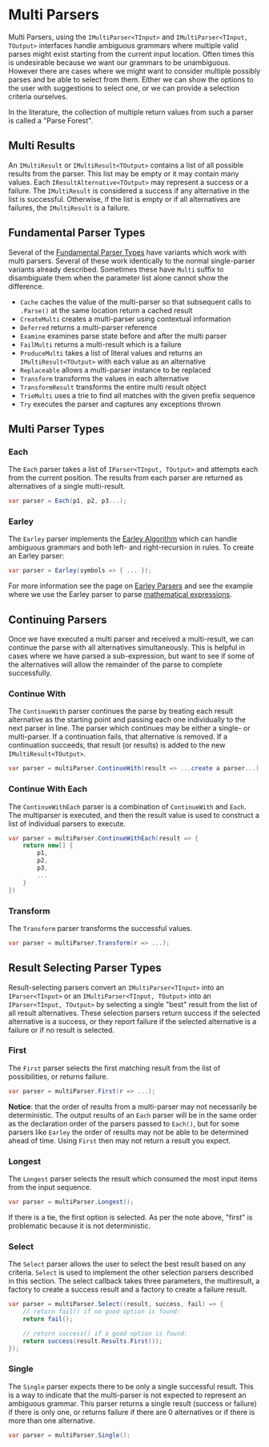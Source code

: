 # Multi Parsers

Multi Parsers, using the `IMultiParser<TInput>` and `IMultiParser<TInput, TOutput>` interfaces handle ambiguous grammars where multiple valid parses might exist starting from the current input location. Often times this is undesirable because we want our grammars to be unambiguous. However there are cases where we might want to consider multiple possibly parses and be able to select from them. Either we can show the options to the user with suggestions to select one, or we can provide a selection criteria ourselves.

In the literature, the collection of multiple return values from such a parser is called a "Parse Forest".

## Multi Results

An `IMultiResult` or `IMultiResult<TOutput>` contains a list of all possible results from the parser. This list may be empty or it may contain many values. Each `IResultAlternative<TOutput>` may represent a success or a failure. The `IMultiResult` is considered a success if any alternative in the list is successful. Otherwise, if the list is empty or if all alternatives are failures, the `IMultiResult` is a failure. 

## Fundamental Parser Types 

Several of the [Fundamental Parser Types](parsers_core.md) have variants which work with multi parsers. Several of these work identically to the normal single-parser variants already described. Sometimes these have `Multi` suffix to disambiguate them when the parameter list alone cannot show the difference.

* `Cache` caches the value of the multi-parser so that subsequent calls to `.Parse()` at the same location return a cached result
* `CreateMulti` creates a multi-parser using contextual information
* `Deferred` returns a multi-parser reference
* `Examine` examines parse state before and after the multi parser
* `FailMulti` returns a multi-result which is a failure
* `ProduceMulti` takes a list of literal values and returns an `IMultiResult<TOutput>` with each value as an alternative
* `Replaceable` allows a multi-parser instance to be replaced
* `Transform` transforms the values in each alternative
* `TransformResult` transforms the entire multi result object
* `TrieMulti` uses a trie to find all matches with the given prefix sequence
* `Try` executes the parser and captures any exceptions thrown

## Multi Parser Types

### Each

The `Each` parser takes a list of `IParser<TInput, TOutput>` and attempts each from the current position. The results from each parser are returned as alternatives of a single multi-result.

```csharp
var parser = Each(p1, p2, p3...);
```

### Earley

The `Earley` parser implements the [Earley Algorithm](https://en.wikipedia.org/wiki/Earley_parser) which can handle ambiguous grammars and both left- and right-recursion in rules. To create an Earley parser:

```csharp
var parser = Earley(symbols => { ... });
```

For more information see the page on [Earley Parsers](parsers_earley.md) and see the example where we use the Earley parser to parse [mathematical expressions](earleyexpr_example.md).

## Continuing Parsers

Once we have executed a multi parser and received a multi-result, we can continue the parse with all alternatives simultaneously. This is helpful in cases where we have parsed a sub-expression, but want to see if some of the alternatives will allow the remainder of the parse to complete successfully.

### Continue With

The `ContinueWith` parser continues the parse by treating each result alternative as the starting point and passing each one individually to the next parser in line. The parser which continues may be either a single- or multi-parser. If a continuation fails, that alternative is removed. If a continuation succeeds, that result (or results) is added to the new `IMultiResult<TOutput>`.

```csharp
var parser = multiParser.ContinueWith(result => ...create a parser...);
```

### Continue With Each

The `ContinueWithEach` parser is a combination of `ContinueWith` and `Each`. The multiparser is executed, and then the result value is used to construct a list of individual parsers to execute.

```csharp
var parser = multiParser.ContinueWithEach(result => {
    return new[] {
        p1,
        p2,
        p3,
        ...
    }
})
```

### Transform

The `Transform` parser transforms the successful values.

```csharp
var parser = multiParser.Transform(r => ...);
```

## Result Selecting Parser Types

Result-selecting parsers convert an `IMultiParser<TInput>` into an `IParser<TInput>` or an `IMultiParser<TInput, TOutput>` into an `IParser<TInput, TOutput>` by selecting a single "best" result from the list of all result alternatives. These selection parsers return success if the selected alternative is a success, or they report failure if the selected alternative is a failure or if no result is selected.

### First

The `First` parser selects the first matching result from the list of possibilities, or returns failure.

```csharp
var parser = multiParser.First(r => ...);
```

**Notice**: that the order of results from a multi-parser may not necessarily be deterministic. The output results of an `Each` parser will be in the same order as the declaration order of the parsers passed to `Each()`, but for some parsers like `Earley` the order of results may not be able to be determined ahead of time. Using `First` then may not return a result you expect.

### Longest

The `Longest` parser selects the result which consumed the most input items from the input sequence. 

```csharp
var parser = multiParser.Longest();
```

If there is a tie, the first option is selected. As per the note above, "first" is problematic because it is not deterministic.

### Select

The `Select` parser allows the user to select the best result based on any criteria. `Select` is used to implement the other selection parsers described in this section. The select callback takes three parameters, the multiresult, a factory to create a success result and a factory to create a failure result.

```csharp
var parser = multiParser.Select((result, success, fail) => {
    // return fail() if no good option is found:
    return fail();

    // return success() if a good option is found:
    return success(result.Results.First());
});
```

### Single

The `Single` parser expects there to be only a single successful result. This is a way to indicate that the multi-parser is not expected to represent an ambiguous grammar. This parser returns a single result (success or failure) if there is only one, or returns failure if there are 0 alternatives or if there is more than one alternative.

```csharp
var parser = multiParser.Single();
```



